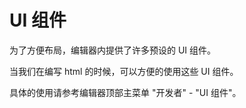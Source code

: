 # UI 组件

为了方便布局，编辑器内提供了许多预设的 UI 组件。

当我们在编写 html 的时候，可以方便的使用这些 UI 组件。

具体的使用请参考编辑器顶部主菜单 "开发者" - "UI 组件"。
